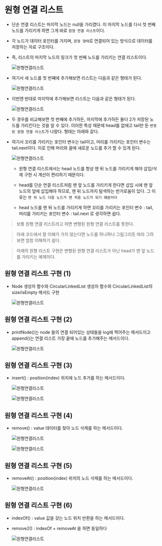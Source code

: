 # 원형 연결 리스트

- 단순 연결 리스트는 마지막 노드는 null을 가리켰다. 이 마지막 노드를 다시 첫 번째 노드를 가리키게 하면 그게 바로 `원형 연결 리스트`이다.

- 각 노드가 데이터 포인터를 가지며, `원형 형태`로 연결되어 있는 방식으로 데이터를 저장하는 자료 구조이다.

- 즉, 리스트의 마지막 노드의 링크가 첫 번째 노드를 가리키는 연결 리스트이다.

  ![원형연결리스트](/image/원형연결리스트.png)

- 여기서 새 노드를 첫 번쨰에 추가해보면 리스트는 다음과 같은 형태가 된다.

  ![원형연결리스트](/image/원형연결리스트2.png)

- 이번엔 반대로 마지막에 추가해보면 리스트는 다음과 같은 형태가 된다.

  ![원형연결리스트](/image/원형연결리스트3.png)

- 두 경우를 비교해보면 첫 번쨰에 추가하든, 마지막에 추가하든 둘다 2가 저장된 노드를 가리킨다는 것을 알 수 있다. 이러한 특성 때문에 head를 없애고 tail만 둔 `변형된 원형 연결 리스트`가 나왔다. 형태는 아래와 같다.

- 여기서 꼬리를 가리키는 포인터 변수는 tail이고, 머리를 가리키는 포인터 변수는 tail.next이다. 이로 인해 머리와 꼴에 새로운 노드를 추가 할 수 있게 된다.

  ![원형연결리스트](/image/원형연결리스트4.png)

  - 원형 연결 리스트에서는 head 노드를 항상 맨 뒤 노드를 가리키게 해야 삽입/삭제 구현 시 계산이 편리하기 때문이다.

  - head를 단순 연결 리스트처럼 맨 앞 노드를 가리키게 한다면 삽입 시에 맨 앞 노드의 앞에 삽입해야 하므로, 맨 뒤 노드까지 탐색하는 번거로움이 있다. 그 이유는 `맨 뒤 노드 다음 노드가 맨 처음 노드가 되기 떄문이다`

  - head 노드를 맨 뒤 노드를 가리키게 하면 꼬리를 가리키는 포인터 변수 : tail, 머리를 가리키는 포인터 변수 : tail.next 로 생각하면 쉽다.

> 보통 원형 연결 리스트라고 하면 변형된 원형 연결 리스트를 뜻한다.

> 아래 코드에서 잘 이해가 가지 않는다면 노드를 하나하나 그림그리듯 따라 그려보면 엄청 이해하기 쉽다.

> 아래의 원형 리스트 구현은 변형된 원형 연결 리스트가 아닌 head가 맨 앞 노드를 가리키는 예제이다.

## 원형 연결 리스트 구현 (1)

- Node 생성자 함수와 CircularLinkedList 생성자 함수와 CircularLinkedList의 size/isEmpty 메서드 구현

  ![원형연결리스트](/image/원형연결리스트5.png)

## 원형 연결 리스트 구현 (2)

- printNode()는 node 들의 연결 되어있는 상태들을 log에 찍어주는 메서드이고 append()는 연결 리스트 가장 끝에 노드를 추가해주는 메서드이다.

  ![원형연결리스트](/image/원형연결리스트6.png)

## 원형 연결 리스트 구현 (3)

- insert() : position(index) 위치에 노드 추가를 하는 메서드이다.

  ![원형연결리스트](/image/원형연결리스트7.png)

  ![원형연결리스트](/image/원형연결리스트8.png)

## 원형 연결 리스트 구현 (4)

- remove() : value 데이터를 찾아 노드 삭제를 하는 메서드이다.

  ![원형연결리스트](/image/원형연결리스트9.png)

  ![원형연결리스트](/image/원형연결리스트10.png)

## 원형 연결 리스트 구현 (5)

- removeAt() : position(index) 위치의 노드 삭제를 하는 메서드이다.

  ![원형연결리스트](/image/원형연결리스트11.png)

## 원형 연결 리스트 구현 (6)

- indexOf() : value 값을 갖는 노드 위치 반환을 하는 메서드이다.

- remove2() : indexOf + removeAt 을 하면 동일하다

  ![원형연결리스트](/image/원형연결리스트12.png)
